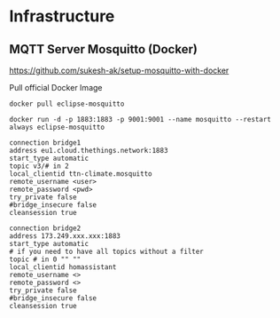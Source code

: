 # Infrastructure

## MQTT Server Mosquitto (Docker)

https://github.com/sukesh-ak/setup-mosquitto-with-docker

Pull official Docker Image
```
docker pull eclipse-mosquitto
```

```
docker run -d -p 1883:1883 -p 9001:9001 --name mosquitto --restart always eclipse-mosquitto 
```

```
connection bridge1
address eu1.cloud.thethings.network:1883
start_type automatic
topic v3/# in 2
local_clientid ttn-climate.mosquitto
remote_username <user>
remote_password <pwd>
try_private false
#bridge_insecure false
cleansession true

connection bridge2
address 173.249.xxx.xxx:1883
start_type automatic
# if you need to have all topics without a filter
topic # in 0 "" ""
local_clientid homassistant
remote_username <>
remote_password <>
try_private false
#bridge_insecure false
cleansession true
```
